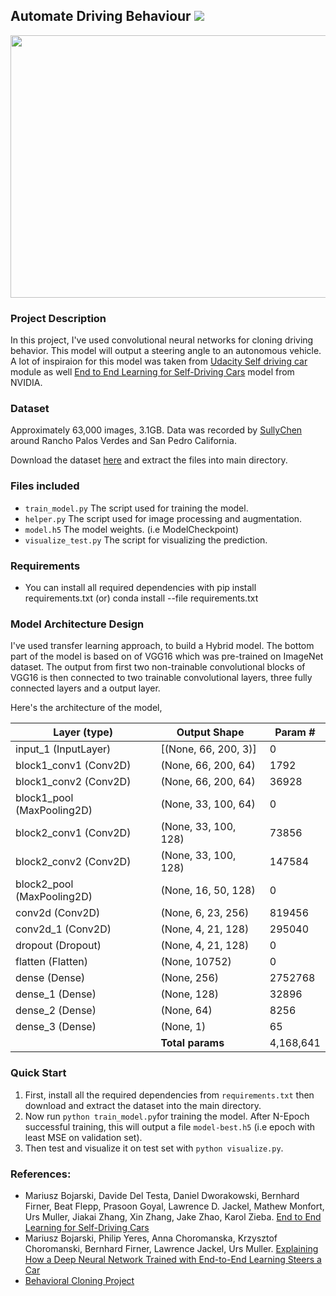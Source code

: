 ## Automate Driving Behaviour [![](https://img.shields.io/github/license/sourcerer-io/hall-of-fame.svg?colorB=ff0000)](https://github.com/abhipn/Automate-Driving-Behaviour/blob/master/LICENSE)

<img src="https://github.com/abhipn/Automate-Driving-Behaviour/blob/master/visualize.gif" height="420" width="680">

### Project Description
In this project, I've used convolutional neural networks for cloning driving behavior. This model will output a steering angle to an autonomous vehicle. A lot of inspiraion for this model was taken from [Udacity Self driving car](https://github.com/udacity/CarND-Behavioral-Cloning-P3) module as well [End to End Learning for Self-Driving Cars](https://devblogs.nvidia.com/deep-learning-self-driving-cars/) model from NVIDIA.

### Dataset 
Approximately 63,000 images, 3.1GB. Data was recorded by [SullyChen](https://github.com/SullyChen/) around Rancho Palos Verdes and San Pedro California.

Download the dataset [here](https://github.com/SullyChen/driving-datasets) and extract the files into main directory.

### Files included
- `train_model.py` The script used for training the model.
- `helper.py` The script used for image processing and augmentation.
- `model.h5` The model weights. (i.e ModelCheckpoint)
- `visualize_test.py` The script for visualizing the prediction.

### Requirements
- You can install all required dependencies with pip install requirements.txt (or) conda install --file requirements.txt

### Model Architecture Design

I've used transfer learning approach, to build a Hybrid model. The bottom part of the model is based on of VGG16 which was pre-trained on ImageNet dataset. The output from first two non-trainable convolutional blocks of VGG16 is then connected to two trainable convolutional layers, three fully connected layers and a output layer. 

Here's the architecture of the model,

|Layer (type)                | Output Shape             | Param #    |
|----------------------------|--------------------------|------------|
|input_1 (InputLayer)        | [(None, 66, 200, 3)]     | 0          |
|block1_conv1 (Conv2D)       | (None, 66, 200, 64)      | 1792       |
|block1_conv2 (Conv2D)       | (None, 66, 200, 64)      | 36928      |
|block1_pool (MaxPooling2D)  | (None, 33, 100, 64)      | 0          |
|block2_conv1 (Conv2D)       | (None, 33, 100, 128)     | 73856      |
|block2_conv2 (Conv2D)       | (None, 33, 100, 128)     | 147584     |
|block2_pool (MaxPooling2D)  | (None, 16, 50, 128)      | 0          |
|conv2d (Conv2D)             | (None, 6, 23, 256)       | 819456     |
|conv2d_1 (Conv2D)           | (None, 4, 21, 128)       | 295040     |
|dropout (Dropout)           | (None, 4, 21, 128)       | 0          |
|flatten (Flatten)           | (None, 10752)            | 0          |
|dense (Dense)               | (None, 256)              | 2752768    |
|dense_1 (Dense)             | (None, 128)              | 32896      |
|dense_2 (Dense)             | (None, 64)               | 8256       |
|dense_3 (Dense)             | (None, 1)                | 65         |
|                            |**Total params**          |4,168,641   |


### Quick Start

1) First, install all the required dependencies from `requirements.txt` then download and extract the dataset into the main directory.
2) Now run `python train_model.py`for training the model. After N-Epoch successful training, this will output a file `model-best.h5` (i.e epoch with least MSE on validation set).
3) Then test and visualize it on test set with `python visualize.py`.

### References:
 
 - Mariusz Bojarski, Davide Del Testa, Daniel Dworakowski, Bernhard Firner, Beat Flepp, Prasoon Goyal, Lawrence D. Jackel, Mathew Monfort, Urs Muller, Jiakai Zhang, Xin Zhang, Jake Zhao, Karol Zieba. [End to End Learning for Self-Driving Cars](https://arxiv.org/abs/1604.07316)
 - Mariusz Bojarski, Philip Yeres, Anna Choromanska, Krzysztof Choromanski, Bernhard Firner, Lawrence Jackel, 
 Urs Muller. [Explaining How a Deep Neural Network Trained with End-to-End Learning Steers a Car](https://arxiv.org/abs/1704.07911)
 - [Behavioral Cloning Project](https://github.com/udacity/CarND-Behavioral-Cloning-P3) 
